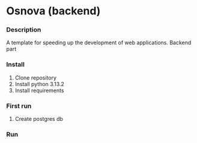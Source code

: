 # Osnova (backend)

### Description

A template for speeding up the development of web applications. Backend part


### Install

1. Clone repository
2. Install python 3.13.2 
3. Install requirements

### First run
1. Create postgres db


### Run 
